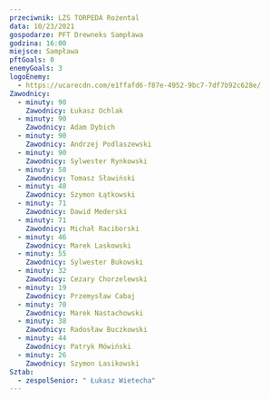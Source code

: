```yaml
---
przeciwnik: LZS TORPEDA Rożental
data: 10/23/2021
gospodarze: PFT Drewneks Sampława
godzina: 16:00
miejsce: Sampława
pftGoals: 0
enemyGoals: 3
logoEnemy:
  - https://ucarecdn.com/e1ffafd6-f87e-4952-9bc7-7df7b92c628e/
Zawodnicy:
  - minuty: 90
    Zawodnicy: Łukasz Ochlak
  - minuty: 90
    Zawodnicy: Adam Dybich
  - minuty: 90
    Zawodnicy: Andrzej Podlaszewski
  - minuty: 90
    Zawodnicy: Sylwester Rynkowski
  - minuty: 58
    Zawodnicy: Tomasz Sławiński
  - minuty: 48
    Zawodnicy: Szymon Łątkowski
  - minuty: 71
    Zawodnicy: Dawid Mederski
  - minuty: 71
    Zawodnicy: Michał Raciborski
  - minuty: 46
    Zawodnicy: Marek Laskowski
  - minuty: 55
    Zawodnicy: Sylwester Bukowski
  - minuty: 32
    Zawodnicy: Cezary Chorzelewski
  - minuty: 19
    Zawodnicy: Przemysław Cabaj
  - minuty: 70
    Zawodnicy: Marek Nastachowski
  - minuty: 38
    Zawodnicy: Radosław Buczkowski
  - minuty: 44
    Zawodnicy: Patryk Mówiński
  - minuty: 26
    Zawodnicy: Szymon Lasikowski
Sztab:
  - zespolSenior: " Łukasz Wietecha"
---
```

